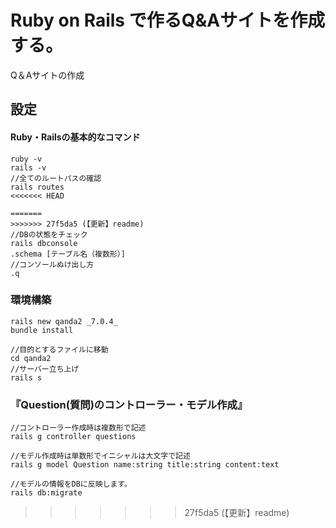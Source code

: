 
# Ruby on Rails で作るQ&Aサイトを作成する。
Q＆Aサイトの作成
## 設定
#### Ruby・Railsの基本的なコマンド
```:コマンドプロンプト
ruby -v
rails -v
//全てのルートパスの確認
rails routes
<<<<<<< HEAD

=======
>>>>>>> 27f5da5 (【更新】readme)
//DBの状態をチェック
rails dbconsole
.schema [テーブル名（複数形）]
//コンソールぬけ出し方
.q
```

### 環境構築
```:コマンドプロンプト
rails new qanda2 _7.0.4_
bundle install
```
```:コマンドプロンプト
//目的とするファイルに移動
cd qanda2
//サーバー立ち上げ
rails s
```

### 『Question(質問)のコントローラー・モデル作成』
```:コマンドプロンプト
//コントローラー作成時は複数形で記述
rails g controller questions

//モデル作成時は単数形でイニシャルは大文字で記述
rails g model Question name:string title:string content:text

//モデルの情報をDBに反映します。
rails db:migrate
```
>>>>>>> 27f5da5 (【更新】readme)
